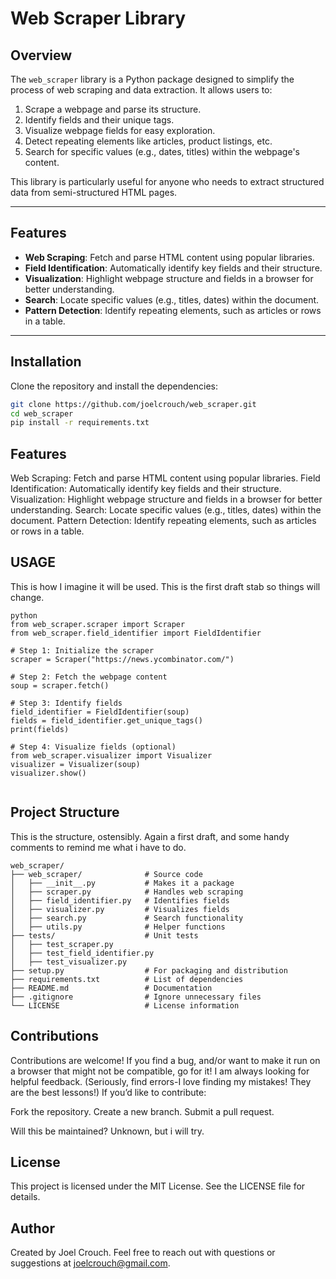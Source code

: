 # Web Scraper Library

## Overview

The `web_scraper` library is a Python package designed to simplify the process of web scraping and data extraction. It allows users to:

1. Scrape a webpage and parse its structure.
2. Identify fields and their unique tags.
3. Visualize webpage fields for easy exploration.
4. Detect repeating elements like articles, product listings, etc.
5. Search for specific values (e.g., dates, titles) within the webpage's content.

This library is particularly useful for anyone who needs to extract structured data from semi-structured HTML pages.

---

## Features

- **Web Scraping**: Fetch and parse HTML content using popular libraries.
- **Field Identification**: Automatically identify key fields and their structure.
- **Visualization**: Highlight webpage structure and fields in a browser for better understanding.
- **Search**: Locate specific values (e.g., titles, dates) within the document.
- **Pattern Detection**: Identify repeating elements, such as articles or rows in a table.

---

## Installation

Clone the repository and install the dependencies:

```bash
git clone https://github.com/joelcrouch/web_scraper.git
cd web_scraper
pip install -r requirements.txt
```

## Features

Web Scraping: Fetch and parse HTML content using popular libraries.
Field Identification: Automatically identify key fields and their structure.
Visualization: Highlight webpage structure and fields in a browser for better understanding.
Search: Locate specific values (e.g., titles, dates) within the document.
Pattern Detection: Identify repeating elements, such as articles or rows in a table.

## USAGE

This is how I imagine it will be used. This is
the first draft stab so things will change.

```
python
from web_scraper.scraper import Scraper
from web_scraper.field_identifier import FieldIdentifier

# Step 1: Initialize the scraper
scraper = Scraper("https://news.ycombinator.com/")

# Step 2: Fetch the webpage content
soup = scraper.fetch()

# Step 3: Identify fields
field_identifier = FieldIdentifier(soup)
fields = field_identifier.get_unique_tags()
print(fields)

# Step 4: Visualize fields (optional)
from web_scraper.visualizer import Visualizer
visualizer = Visualizer(soup)
visualizer.show()


```

## Project Structure

This is the structure, ostensibly. Again a first draft, and some handy comments to remind me what i have to do.

```
web_scraper/
├── web_scraper/              # Source code
│   ├── __init__.py           # Makes it a package
│   ├── scraper.py            # Handles web scraping
│   ├── field_identifier.py   # Identifies fields
│   ├── visualizer.py         # Visualizes fields
│   ├── search.py             # Search functionality
│   ├── utils.py              # Helper functions
├── tests/                    # Unit tests
│   ├── test_scraper.py
│   ├── test_field_identifier.py
│   ├── test_visualizer.py
├── setup.py                  # For packaging and distribution
├── requirements.txt          # List of dependencies
├── README.md                 # Documentation
├── .gitignore                # Ignore unnecessary files
└── LICENSE                   # License information

```

## Contributions

Contributions are welcome! If you find a bug, and/or want to make it run on a browser that might not be compatible, go for it! I am always looking for helpful feedback. (Seriously, find errors-I love finding my mistakes! They are the best lessons!) If you’d like to contribute:

Fork the repository.
Create a new branch.
Submit a pull request.

Will this be maintained? Unknown, but i will try.

## License

This project is licensed under the MIT License. See the LICENSE file for details.

## Author

Created by Joel Crouch. Feel free to reach out with questions or suggestions at joelcrouch@gmail.com.
